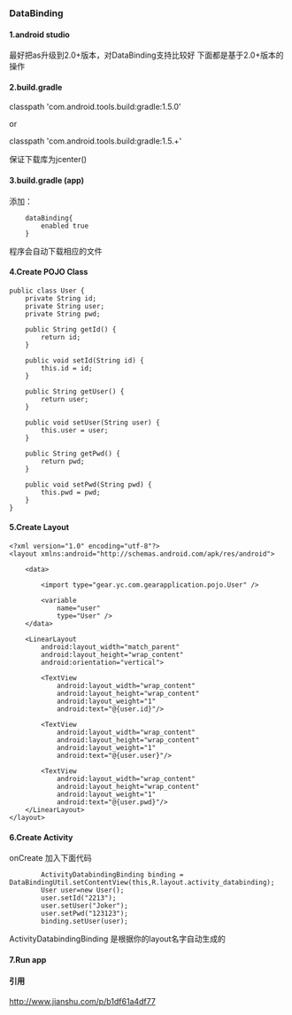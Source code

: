 ### DataBinding

#### 1.android studio 
最好把as升级到2.0+版本，对DataBinding支持比较好
下面都是基于2.0+版本的操作
#### 2.build.gradle

classpath 'com.android.tools.build:gradle:1.5.0'

or

classpath 'com.android.tools.build:gradle:1.5.+'

保证下载库为jcenter()

#### 3.build.gradle (app)

添加：
```
    dataBinding{
        enabled true
    }
```
程序会自动下载相应的文件

#### 4.Create POJO Class
```
public class User {
    private String id;
    private String user;
    private String pwd;

    public String getId() {
        return id;
    }

    public void setId(String id) {
        this.id = id;
    }

    public String getUser() {
        return user;
    }

    public void setUser(String user) {
        this.user = user;
    }

    public String getPwd() {
        return pwd;
    }

    public void setPwd(String pwd) {
        this.pwd = pwd;
    }
}
```


#### 5.Create Layout
```
<?xml version="1.0" encoding="utf-8"?>
<layout xmlns:android="http://schemas.android.com/apk/res/android">

    <data>

        <import type="gear.yc.com.gearapplication.pojo.User" />

        <variable
            name="user"
            type="User" />
    </data>

    <LinearLayout
        android:layout_width="match_parent"
        android:layout_height="wrap_content"
        android:orientation="vertical">

        <TextView
            android:layout_width="wrap_content"
            android:layout_height="wrap_content"
            android:layout_weight="1"
            android:text="@{user.id}"/>

        <TextView
            android:layout_width="wrap_content"
            android:layout_height="wrap_content"
            android:layout_weight="1"
            android:text="@{user.user}"/>

        <TextView
            android:layout_width="wrap_content"
            android:layout_height="wrap_content"
            android:layout_weight="1"
            android:text="@{user.pwd}"/>
    </LinearLayout>
</layout>

```

#### 6.Create Activity
onCreate 加入下面代码
```
        ActivityDatabindingBinding binding = DataBindingUtil.setContentView(this,R.layout.activity_databinding);
        User user=new User();
        user.setId("2213");
        user.setUser("Joker");
        user.setPwd("123123");
        binding.setUser(user);
```
ActivityDatabindingBinding 是根据你的layout名字自动生成的
#### 7.Run app

#### 引用
http://www.jianshu.com/p/b1df61a4df77
